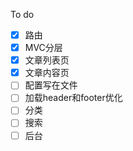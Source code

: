 To do

- [x] 路由
- [x] MVC分层
- [x] 文章列表页
- [x] 文章内容页
- [ ] 配置写在文件
- [ ] 加载header和footer优化
- [ ] 分类
- [ ] 搜索
- [ ] 后台